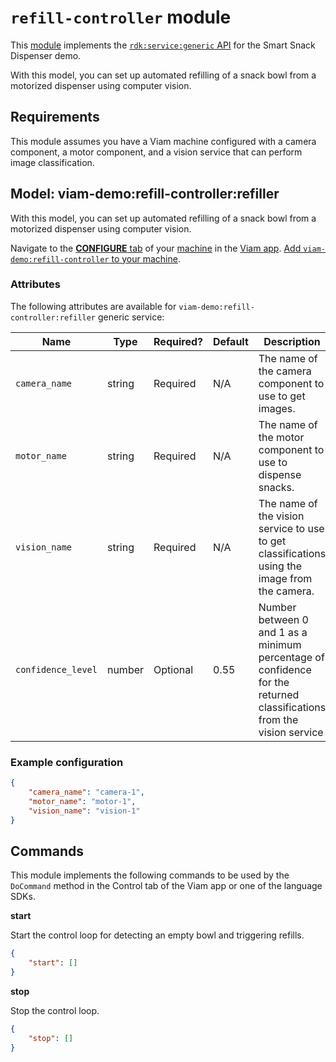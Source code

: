 # `refill-controller` module

This [module](https://docs.viam.com/registry/modular-resources/) implements the [`rdk:service:generic` API](https://docs.viam.com/appendix/apis/services/generic/) for the Smart Snack Dispenser demo.

With this model, you can set up automated refilling of a snack bowl from a motorized dispenser using computer vision.

## Requirements

This module assumes you have a Viam machine configured with a camera component, a motor component, and a vision service that can perform image classification.

## Model: viam-demo:refill-controller:refiller

With this model, you can set up automated refilling of a snack bowl from a motorized dispenser using computer vision.

Navigate to the [**CONFIGURE** tab](https://docs.viam.com/configure/) of your [machine](https://docs.viam.com/fleet/machines/) in the [Viam app](https://app.viam.com/).
[Add `viam-demo:refill-controller` to your machine](https://docs.viam.com/configure/#services).

### Attributes

The following attributes are available for `viam-demo:refill-controller:refiller` generic service:

| Name    | Type   | Required?    | Default | Description |
| ------- | ------ | ------------ | ------- | ----------- |
| `camera_name` | string | Required | N/A | The name of the camera component to use to get images. |
| `motor_name` | string | Required | N/A | The name of the motor component to use to dispense snacks. |
| `vision_name` | string | Required | N/A | The name of the vision service to use to get classifications using the image from the camera. |
| `confidence_level` | number | Optional | 0.55 | Number between 0 and 1 as a minimum percentage of confidence for the returned classifications from the vision service |

### Example configuration

```json
{
    "camera_name": "camera-1",
    "motor_name": "motor-1",
    "vision_name": "vision-1"
}
```

## Commands

This module implements the following commands to be used by the `DoCommand` method in the Control tab of the Viam app or one of the language SDKs.

**start**

Start the control loop for detecting an empty bowl and triggering refills.

```json
{
    "start": []
}
```

**stop**

Stop the control loop.

```json
{
    "stop": []
}
```
